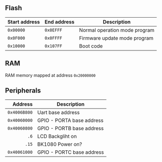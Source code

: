 ## Flash
| Start address | End address | Description                   |
| --            |  --         | --                            |
| `0x00000`     | `0x0EFFF`   | Normal operation mode program |
| `0x0F000`     | `0x0FFFF`   | Firmware update mode program  |
| `0x10000`     | `0x107FF`   | Boot code                     |


## RAM 
RAM memory mapped at address `0x20000000`

## Peripherals 

| Address      | Description                   |
| --:          | --                            |
| `0x4006B800` | Uart base address             |
| `0x40060000` | GPIO - PORTA base address     |
| `0x40060800` | GPIO - PORTB base address     |
|         `.6` | LCD Backgliht on              |
|        `.15` | BK1080 Power on?              |
| `0x40061000` | GPIO - PORTC base address     |



